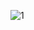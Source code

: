 ![1](https://user-images.githubusercontent.com/114063404/202986660-8e46927d-78c3-4af1-a239-7c0657a113d9.png)


